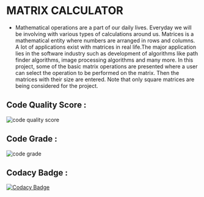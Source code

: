 # MATRIX CALCULATOR

- Mathematical operations are a part of our daily lives. Everyday we will be involving with various types of calculations around us. Matrices is a mathematical entity where numbers are arranged in rows and columns. A lot of applications exist with matrices in real life.The major application lies in the software industry such as development of algorithms like path finder algorithms, image processing algorithms and many more. In this project, some of the basic matrix operations are presented where a user can select the operation to be performed on the matrix. Then the matrices with their size are entered. Note that only square matrices are being considered for the project.


## Code Quality Score :

![code quality score](https://api.codiga.io/project/32255/score/svg)

## Code Grade :

![code grade](https://api.codiga.io/project/32255/status/svg)

## Codacy Badge :

[![Codacy Badge](https://app.codacy.com/project/badge/Grade/f63d6b23b4754ac4826576b0c229162b)](https://www.codacy.com/gh/Avinash20031999/MiniProject_Template/dashboard?utm_source=github.com&amp;utm_medium=referral&amp;utm_content=Avinash20031999/MiniProject_Template&amp;utm_campaign=Badge_Grade)
